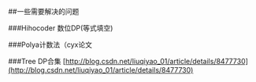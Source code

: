 ##一些需要解决的问题

###Hihocoder 数位DP(等式填空)

###Polya计数法（cyx论文

###Tree DP合集
[http://blog.csdn.net/liuqiyao_01/article/details/8477730](http://blog.csdn.net/liuqiyao_01/article/details/8477730)
